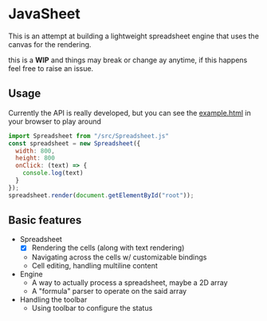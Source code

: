 # JavaSheet

This is an attempt at building a lightweight spreadsheet engine that uses the canvas for the rendering.

this is a **WIP** and things may break or change ay anytime, if this happens feel free to raise an issue.

## Usage

Currently the API is really developed, but you can see the [example.html](./example.html) in your browser to play around

```javascript
import Spreadsheet from "/src/Spreadsheet.js"
const spreadsheet = new Spreadsheet({
  width: 800,
  height: 800
  onClick: (text) => {
    console.log(text)
  }
});
spreadsheet.render(document.getElementById("root"));
```

## Basic features

-  Spreadsheet 
    - [X] Rendering the cells (along with text rendering)
    - Navigating across the cells w/ customizable bindings 
    - Cell editing, handling multiline content
- Engine
  - A way to actually process a spreadsheet, maybe a 2D array
  - A "formula" parser to operate on the said array
-  Handling the toolbar
    - Using toolbar to configure the status
